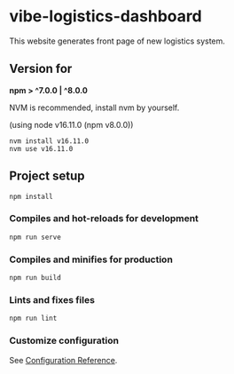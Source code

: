 # vibe-logistics-dashboard
This website generates front page of new logistics system.

## Version for
**npm > ^7.0.0 | ^8.0.0**

NVM is recommended, install nvm by yourself.

(using node v16.11.0 (npm v8.0.0))

```
nvm install v16.11.0
nvm use v16.11.0
```

## Project setup
```
npm install
```

### Compiles and hot-reloads for development
```
npm run serve
```

### Compiles and minifies for production
```
npm run build
```

### Lints and fixes files
```
npm run lint
```

### Customize configuration
See [Configuration Reference](https://cli.vuejs.org/config/).

